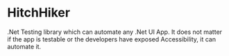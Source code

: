 # HitchHiker
.Net Testing library which can automate any .Net UI App. It does not matter if the app is testable or the developers have exposed Accessibility, it can automate it.
